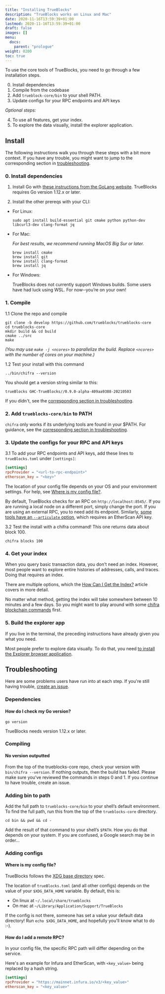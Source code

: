 ```yaml
---
title: "Installing TrueBlocks"
description: "TrueBlocks works on Linux and Mac"
date: 2020-11-16T13:59:39+01:00
lastmod: 2020-11-16T13:59:39+01:00
draft: false
images: []
menu:
  docs:
    parent: "prologue"
weight: 0200
toc: true
---
```


To use the core tools of TrueBlocks, you need to go through a few installation steps.

0. Install dependencies
1. Compile from the codebase
2. Add `trueblock-core/bin` to your shell PATH.
3. Update configs for your RPC endpoints and API keys

_Optional steps:_

4. To use all features, get your index.
5. To explore the data visually, install the explorer application.

## Install

The following instructions walk you through these steps with a bit more context.
If you have any trouble, you might want to jump to the corresponding section in [troubleshooting](#how-do-i-check-my-go-version).

### 0. Install dependencies

1. Install Go with [these instructions from the GoLang website](https://golang.org/doc/install).
TrueBlocks requires Go version 1.12.x or later.

2. Install the other prereqs with your CLI:

* For Linux:

  ```shell
  sudo apt install build-essential git cmake python python-dev libcurl3-dev clang-format jq
  ```

* For Mac:

  _For best results, we recommend running MacOS Big Sur or later._  

  ```shell
  brew install cmake
  brew install git
  brew install clang-format
  brew install jq
  ```

* For Windows:

  TrueBlocks does not currently support Windows builds.
  Some users have had luck using WSL. For now─you’re on your own!

### 1. Compile

1.1 Clone the repo and compile

```shell
git clone -b develop https://github.com/trueblocks/trueblocks-core
cd trueblocks-core
mkdir build && cd build
cmake ../src
make
```

_(You may use `make -j <ncores>` to parallelize the build. Replace `<ncores>` with the number of cores on your machine.)_

1.2 Test your install with this command

```shell
../bin/chifra --version
```

You should get a version string similar to this:

```shell
trueBlocks GHC-TrueBlocks//0.9.0-alpha-409aa9388-20210503
```

If you didn't, see the [corresponding section in troubleshooting](#no-version-outputted).

### 2. Add `trueblocks-core/bin` to PATH

`chifra` only works if its underlying tools are found in your $PATH.
For guidance, see the [corresponding section in troubleshooting](#adding-bin-to-path).

### 3. Update the configs for your RPC and API keys

3.1 To add your RPC endpoints and API keys, add these lines to `trueBlocks.toml` under `[settings]`:

```toml
[settings]
rpcProvider = "<url-to-rpc-endpoint>"
etherscan_key = "<key>"
```

The location of your config file depends on your OS and your environment
settings.
For help, see [Where is my config file?](#where-is-my-config-file).

By default, TrueBlocks checks for an RPC on `http://localhost:8545/`.
If you are running a local node on a different port, simply change the port.
If you are using an external RPC, you to need add its endpoint.
Similarly, [some tools have an `--articulate` option](https://docs.trueblocks.io/docs/chifra/chaindata/),
which requires an EtherScan API key.

3.2 Test the install with a chifra command! This one returns data about block 100.

```shell
chifra blocks 100
```

### 4. Get your index

When you query basic transaction data, you don't need an index.
However, most people want to explore entire histories of addresses, calls, and traces.
Doing that requires an index.

There are multiple options, which the [How Can I Get the Index?](../how-can-i-get-the-index)
article covers in more detail.

No matter what method, getting the index will take somewhere between 10 minutes and a few days.
So you might want to play around with some [chifra blockchain commands](../../chifra/chaindata) first.

### 5. Build the explorer app

If you live in the terminal, the preceding instructions have already given you what you need.

Most people prefer to explore data visually. To do that, you need
[to install the Explorer browser application](../install-explorer).


## Troubleshooting

Here are some problems users have run into at each step. If you're still having trouble, [create an issue](https://github.com/TrueBlocks/trueblocks-core/issues).

### Dependencies

#### How do I check my Go version?

```shell
go version
```

TrueBlocks needs version 1.12.x or later.

### Compiling

#### No version outputted

From the top of the trueblocks-core repo, check your version with `bin/chifra --version`.
If nothing outputs, then the build has failed.
Please make sure you’ve reviewed the commands in steps 0 and 1.
If you continue to have trouble, create an issue.

### Adding bin to path

Add the full path to `trueblocks-core/bin` to your shell’s default environment.
To find the full path, run this from the top of the `trueblocks-core` directory.

```shell
cd bin && pwd && cd -
```

Add the result of that command to your shell’s `$PATH`.
How you do that depends on your system.
If you are confused, a Google search may be in order…

### Adding configs

#### Where is my config file?

TrueBlocks follows the [XDG base directory](https://specifications.freedesktop.org/basedir-spec/basedir-spec-latest.html) spec.

The location of `trueBlocks.toml` (and all other configs) depends on the value of your `$XDG_DATA_HOME` variable.
By default, this is:

* On linux at `~/.local/share/trueblocks`
* On mac at `~/Library/Application/Support/TrueBlocks`

If the config is not there, someone has set a value your default data directory!
Run `echo $XDG_DATA_HOME`, and hopefully you'll know what to do :-).

#### How do I add a remote RPC?

In your config file, the specific RPC path will differ depending on the service.

Here's an example for Infura and EtherScan, with `<key_value>` being replaced by a hash string.

```toml
[settings]
rpcProvider = "https://mainnet.infura.io/v3/<key_value>"
etherscan_key = "<key_value>"
```

